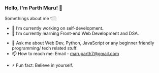 ### Hello, I'm Parth Maru! 👋

Somethings about me 👇🏼

- 🔭 I’m currently working on self-development.
- 🌱 I’m currently learning Front-end Web Development and DSA.
<!-- - 👯 I’m looking to collaborate on ... -->
<!-- - 🤔 I’m looking for help with ... -->
- 💬 Ask me about Web Dev, Python, JavaScript or any beginner friendly programming/ tech related stuff.
- 📫 How to reach me: Email - maruparth7@gmail.com
<!-- - 😄 Pronouns: He -->
- ⚡ Fun fact: Believe in yourself.
